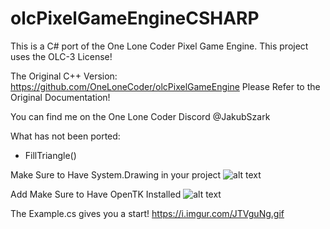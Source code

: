 # olcPixelGameEngineCSHARP
This is a C# port of the One Lone Coder Pixel Game Engine.
This project uses the OLC-3 License!

The Original C++ Version: 
https://github.com/OneLoneCoder/olcPixelGameEngine
Please Refer to the Original Documentation!

You can find me on the One Lone Coder Discord
@JakubSzark

What has not been ported:
- FillTriangle()

Make Sure to Have System.Drawing in your project
![alt text](https://i.imgur.com/Q0NdfHd.gif)

Add Make Sure to Have OpenTK Installed
![alt text](https://i.imgur.com/AALeSw9.gif)

The Example.cs gives you a start!
https://i.imgur.com/JTVguNg.gif
